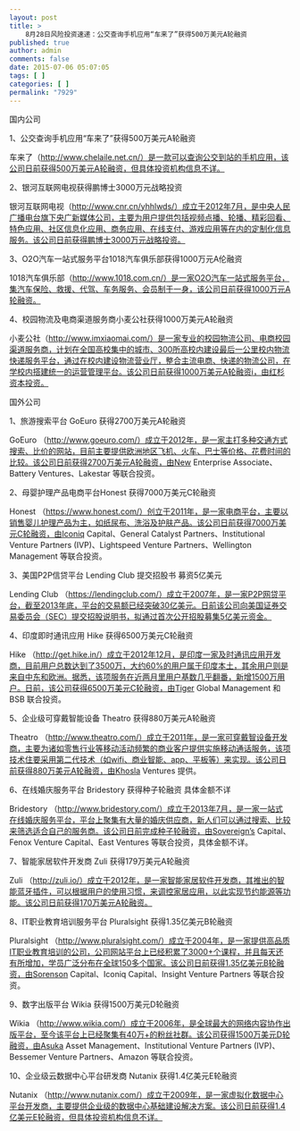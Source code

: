 ```yaml
---
layout: post
title: >
    8月28日风险投资速递：公交查询手机应用“车来了”获得500万美元A轮融资
published: true
author: admin
comments: false
date: 2015-07-06 05:07:05
tags: [ ]
categories: [ ]
permalink: "7929"
---
```



国内公司

1、公交查询手机应用“车来了”获得500万美元A轮融资

车来了（http://www.chelaile.net.cn/）是一款可以查询公交到站的手机应用，该公司日前获得500万美元A轮融资，但具体投资机构信息不详。

2、银河互联网电视获得鹏博士3000万元战略投资

银河互联网电视（http://www.cnr.cn/yhhlwds/）成立于2012年7月，是中央人民广播电台旗下央广新媒体公司，主要为用户提供包括视频点播、轮播、精彩回看、特色应用、社区信息化应用、商务应用、在线支付、游戏应用等在内的定制化信息服务。该公司日前获得鹏博士3000万元战略投资。

3、O2O汽车一站式服务平台1018汽车俱乐部获得1000万元A伦融资

1018汽车俱乐部（http://www.1018.com.cn/）是一家O2O汽车一站式服务平台，集汽车保险、救援、代驾、车务服务、会员制于一身，该公司日前获得1000万元A轮融资。

4、校园物流及电商渠道服务商小麦公社获得1000万美元A轮融资

小麦公社（http://www.imxiaomai.com/）是一家专业的校园物流公司、电商校园渠道服务商，计划在全国高校集中的城市、300所高校内建设最后一公里校内物流快递服务平台，通过在校内建设物流营业厅，整合主流电商、快递的物流公司，在学校内搭建统一的运营管理平台。该公司日前获得1000万美元A轮融资i，由红杉资本投资。

国外公司

1、旅游搜索平台 GoEuro 获得2700万美元A轮融资

GoEuro （http://www.goeuro.com/）成立于2012年，是一家主打多种交通方式搜索、比价的网站，目前主要提供欧洲地区飞机、火车、巴士等价格、花费时间的比较。该公司日前获得2700万美元A轮融资，由New Enterprise Associate、 Battery Ventures、Lakestar 等联合投资。

2、母婴护理产品电商平台Honest 获得7000万美元C轮融资

Honest （https://www.honest.com/）创立于2011年，是一家电商平台，主要以销售婴儿护理产品为主，如纸尿布、洗浴及护肤产品。该公司日前获得7000万美元C轮融资，由Iconiq Capital、General Catalyst Partners、Institutional Venture Partners (IVP)、Lightspeed Venture Partners、Wellington Management 等联合投资。

3、美国P2P信贷平台 Lending Club 提交招股书 募资5亿美元

Lending Club （https://lendingclub.com/）成立于2007年，是一家P2P网贷平台，截至2013年底，平台的交易额已经突破30亿美元。日前该公司向美国证券交易委员会（SEC）提交招股说明书，拟通过首次公开招股募集5亿美元资金。

4、印度即时通讯应用 Hike 获得6500万美元C轮融资

Hike （http://get.hike.in/）成立于2012年12月，是印度一家及时通讯应用开发商，目前用户总数达到了3500万，大约60%的用户属于印度本土，其余用户则是来自中东和欧洲。据悉，该项服务在近两月里用户基数几乎翻番，新增1500万用户。日前，该公司获得6500万美元C轮融资，由Tiger Global Management 和 BSB 联合投资。

5、企业级可穿戴智能设备 Theatro 获得880万美元A轮融资

Theatro （http://www.theatro.com/）成立于2011年，是一家可穿戴智设备开发商，主要为诸如零售行业等移动活动频繁的商业客户提供实施移动通话服务，该项技术住要采用第二代技术（如wifi、商业智能、app、平板等）来实现。该公司日前获得880万美元A轮融资，由Khosla Ventures 提供。

6、在线婚庆服务平台 Bridestory 获得种子轮融资 具体金额不详

Bridestory （http://www.bridestory.com/）成立于2013年7月，是一家一站式在线婚庆服务平台，平台上聚集有大量的婚庆供应商，新人们可以通过搜索、比较来筛选适合自己的服务商。该公司日前完成种子轮融资，由Sovereign’s Capital、Fenox Venture Capital、East Ventures 等联合投资，具体金额不详。

7、智能家居软件开发商 Zuli 获得179万美元A轮融资

Zuli （http://zuli.io/）成立于2012年，是一家智能家居软件开发商，其推出的智能蓝牙插件，可以根据用户的使用习惯，来调控家居应用，以此实现节约能源等功能。该公司日前获得170万美元A轮融资。

8、IT职业教育培训服务平台 Pluralsight 获得1.35亿美元B轮融资

Pluralsight （http://www.pluralsight.com/）成立于2004年，是一家提供高品质IT职业教育培训的公司，公司网站平台上已经积累了3000+个课程，并且每天还有所增加，学员广泛分布在全球150多个国家。该公司日前获得1.35亿美元B轮融资，由Sorenson Capital、Iconiq Capital、Insight Venture Partners 等联合投资。

9、数字出版平台 Wikia 获得1500万美元D轮融资

Wikia （http://www.wikia.com/）成立于2006年，是全球最大的网络内容协作出版平台，至今该平台上已经聚集有40万+的粉丝社群。该公司获得1500万美元D轮融资，由Asuka Asset Management、Institutional Venture Partners (IVP)、Bessemer Venture Partners、Amazon 等联合投资。

10、企业级云数据中心平台研发商 Nutanix 获得1.4亿美元E轮融资

Nutanix （http://www.nutanix.com/）成立于2009年，是一家虚拟化数据中心平台开发商，主要提供企业级的数据中心基础建设解决方案。该公司日前获得1.4亿美元E轮融资，但具体投资机构信息不详。
